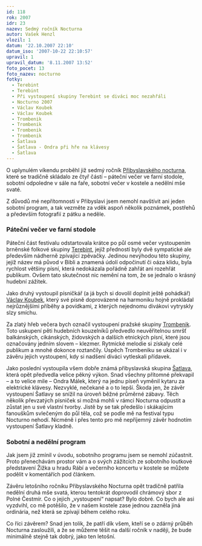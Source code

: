 ```yaml
---
id: 118
rok: 2007
idr: 23
nazev: Sedmý ročník Nocturna
autor: Vašek Henzl
vlozil: 1
datum: '22.10.2007 22:10'
datum_iso: '2007-10-22 22:10:57'
upravil: 1
upravil_datum: '8.11.2007 13:52'
foto_pocet: 13
foto_nazev: nocturno
fotky:
  - Terebint
  - Terebint
  - Při vystoupení skupiny Terebint se diváci moc nezahřáli
  - Nocturno 2007
  - Václav Koubek
  - Václav Koubek
  - Trombenik
  - Trombenik
  - Trombenik
  - Trombenik
  - Šatlava
  - Šatlava - Ondra při hře na klávesy
  - Šatlava
---
```

<!-- Generated by XStandard version 2.0.0.0 on 2007-11-08T13:52:29 -->

<p>O uplynulém víkendu proběhl již sedmý ročník <a href="http://nocturno.wz.cz/">Přibyslavského nocturna</a>, které se tradičně skládalo ze čtyř částí – páteční večer ve farní stodole, sobotní odpoledne v sále na faře, sobotní večer v kostele a nedělní mše svaté. </p>
<p>Z důvodů mé nepřítomnosti v Přibyslavi jsem nemohl navštívit ani jeden sobotní program, a tak vezměte za vděk aspoň několik poznámek, postřehů a především fotografií z pátku a neděle.</p>
<h3>Páteční večer ve farní stodole</h3>
<p>Páteční část festivalu odstartovala krátce po půl osmé večer vystoupením brněnské folkové skupiny <a href="http://www.volny.cz/terebint/">Terebint</a>, jejíž předností byly dvě sympatické ale především nádherně zpívající zpěvačky. Jedinou nevýhodou této skupiny, jejíž název má původ v Bibli a znamená údolí odpočinutí či oáza klidu, byla rychlost většiny písní, která nedokázala pořádně zahřát ani rozehřát publikum. Ovšem tato skutečnost nic nemění na tom, že se jednalo o krásný hudební zážitek.</p>
<p>Jako druhý vystoupil písničkář (a já bych si dovolil doplnit ještě pohádkář) <a href="http://www.vaclavkoubek.cz/koubek/">Václav Koubek</a>, který své písně doprovázené na harmoniku hojně prokládal nejrůznějšími příběhy a povídkami, z kterých nejednomu divákovi vytryskly slzy smíchu.</p>
<p>Za zlatý hřeb večera bych označil vystoupení pražské skupiny <a href="http://www.trombenik.cz/">Trombenik</a>. Toto uskupení pěti hudebních kouzelníků předvedlo neuvěřitelnou smršť balkánských, cikánských, židovských a dalších etnických písní, které jsou označovány jedním slovem – klezmer. Rytmické melodie si získaly celé publikum a mnohé dokonce roztančily. Úspěch Trombeniku se ukázal i v závěru jejich vystoupení, kdy si nadšení diváci vytleskali přídavek.</p>
<p>Jako poslední vystoupila všem dobře známá přibyslavská skupina <a href="http://www.satlava.eu/">Šatlava</a>, která opět předvedla velice pěkný výkon. Snad všechny přítomné překvapil – a to velice mile – Ondra Málek, který na jednu píseň vyměnil kytaru za elektrické klávesy. Nezvyklé, nečekané a o to lepší. Škoda jen, že závěr vystoupení Šatlavy se snížil na úroveň běžné průměrné zábavy. Těch několik převzatých písniček si možná mohli v rámci Nocturna odpustit a zůstat jen u své vlastní tvorby. Jistě by se tak předešlo i skákajícím fanouškům svlečeným do půl těla, což se podle mě na festival typu Nocturno nehodí. Nicméně i přes tento pro mě nepříjemný závěr hodnotím vystoupení Šatlavy kladně.</p>
<h3>Sobotní a nedělní program</h3>
<p>Jak jsem již zmínil v úvodu, sobotního programu jsem se nemohl zúčastnit. Proto přenechávám prostor vám a o svých zážitcích ze sobotního loutkové představení Žižka u hradu Rábí a večerního koncertu v kostele se můžete podělit v komentářích pod článkem.</p>
<p>Závěru letošního ročníku Přibyslavského Nocturna opět tradičně patřila nedělní druhá mše svatá, kterou tentokrát doprovodil chrámový sbor z Polné Čestmír. Co o jejich „vystoupení“ napsat? Bylo dobré. Co bych ale asi vyzdvihl, co mě potěšilo, že v našem kostele zase jednou zazněla jiná ordinária, než která se zpívají během celého roku.</p>
<p>Co říci závěrem? Snad jen tolik, že patří dík všem, kteří se o zdárný průběh Nocturna zasloužili, a že se můžeme těšit na další ročník v naději, že bude minimálně stejně tak dobrý, jako ten letošní.</p>
